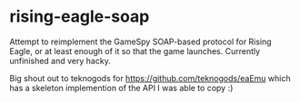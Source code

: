 # rising-eagle-soap
Attempt to reimplement the GameSpy SOAP-based protocol for Rising Eagle, or at least enough of it so that the game launches. Currently unfinished and very hacky.

Big shout out to teknogods for https://github.com/teknogods/eaEmu which has a skeleton implemention of the API I was able to copy :)
